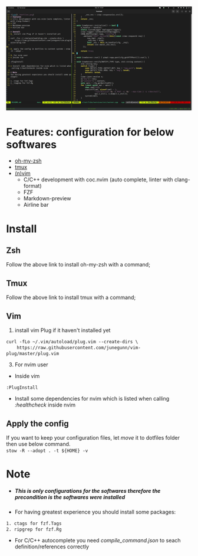 ![vim](./dotfiles.png)
# Features: configuration for below softwares
+ [oh-my-zsh](https://github.com/ohmyzsh/ohmyzsh)
+ [tmux](https://github.com/tmux/tmux/wiki)
+ [(n)vim](https://neovim.io/)
  - C/C++ development with coc.nvim (auto complete, linter with clang-format)
  - FZF
  - Markdown-preview
  - Airline bar

# Install
## Zsh
Follow the above link to install oh-my-zsh with a command;
## Tmux
Follow the above link to install tmux with a command;
## Vim
1. install vim Plug if it haven't installed yet
```
curl -fLo ~/.vim/autoload/plug.vim --create-dirs \
    https://raw.githubusercontent.com/junegunn/vim-plug/master/plug.vim
```
    

3. For nvim user 
+ Inside vim
```
:PlugInstall
```
+ Install some dependencies for nvim which is listed when calling *:healthcheck* inside nvim

## Apply the config
If you want to keep your configuration files, let *move* it to dotfiles folder then use below command.  
`stow -R --adopt . -t ${HOME} -v`
# Note
+ ##### This is only configurations for the softwares therefore the precondition is the softwares were installed
+ For having greatest experience you should install some packages:
```
1. ctags for fzf.Tags
2. ripgrep for fzf.Rg
```
+ For C/C++ autocomplete you need *compile_command.json* to seach definition/references correctly

